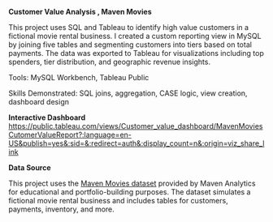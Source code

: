 **Customer Value Analysis , Maven Movies**

This project uses SQL and Tableau to identify high value customers in a fictional movie rental business. I created a custom reporting view in MySQL by joining five tables and segmenting customers into tiers based on total payments. The data was exported to Tableau for visualizations including top spenders, tier distribution, and geographic revenue insights.

Tools: MySQL Workbench, Tableau Public

Skills Demonstrated: SQL joins, aggregation, CASE logic, view creation, dashboard design

**Interactive Dashboard**
https://public.tableau.com/views/Customer_value_dashboard/MavenMoviesCutomerValueReport?:language=en-US&publish=yes&:sid=&:redirect=auth&:display_count=n&:origin=viz_share_link

**Data Source**

This project uses the [Maven Movies dataset](https://mavenanalytics.io/data-playground) provided by Maven Analytics for educational and portfolio-building purposes. The dataset simulates a fictional movie rental business and includes tables for customers, payments, inventory, and more.
